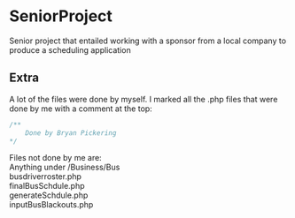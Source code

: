 # SeniorProject
Senior project that entailed working with a sponsor from a local company to produce a scheduling application

## Extra
A lot of the files were done by myself. I marked all the .php files that were done by me with a comment at the top:

```php
/**
	Done by Bryan Pickering
*/
```

Files not done by me are:  
Anything under /Business/Bus  
busdriverroster.php  
finalBusSchdule.php  
generateSchdule.php  
inputBusBlackouts.php
